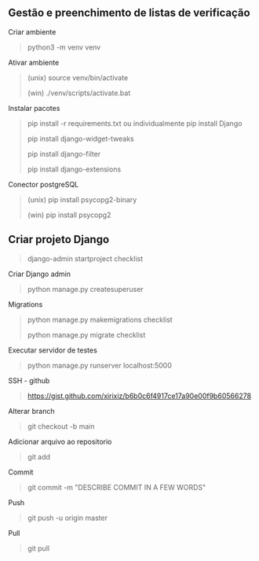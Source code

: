 
Gestão e preenchimento de listas de verificação
-
Criar ambiente
> python3 -m venv venv

Ativar ambiente
> (unix) source venv/bin/activate
> 
> (win) ./venv/scripts/activate.bat

Instalar pacotes
> pip install -r requirements.txt
ou individualmente
> pip install Django
> 
> pip install django-widget-tweaks
> 
> pip install django-filter
> 
> pip install django-extensions

Conector postgreSQL
> (unix) pip install psycopg2-binary
> 
> (win) pip install psycopg2

Criar projeto Django
-
> django-admin startproject checklist

Criar Django admin
> python manage.py createsuperuser

Migrations
> python manage.py makemigrations checklist
> 
> python manage.py migrate checklist

Executar servidor de testes
> python manage.py runserver localhost:5000

SSH - github

> https://gist.github.com/xirixiz/b6b0c6f4917ce17a90e00f9b60566278

Alterar branch
> git checkout -b main

Adicionar arquivo ao repositorio
> git add

Commit
> git commit -m "DESCRIBE COMMIT IN A FEW WORDS"

Push
> git push -u origin master

Pull
> git pull
